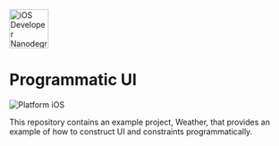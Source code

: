 <img src="https://s3-us-west-1.amazonaws.com/udacity-content/degrees/catalog-images/nd003.png" alt="iOS Developer Nanodegree logo" height="70" >

# Programmatic UI

![Platform iOS](https://img.shields.io/badge/nanodegree-iOS-blue.svg)

This repository contains an example project, Weather, that provides an example of how to construct UI and constraints programmatically.
